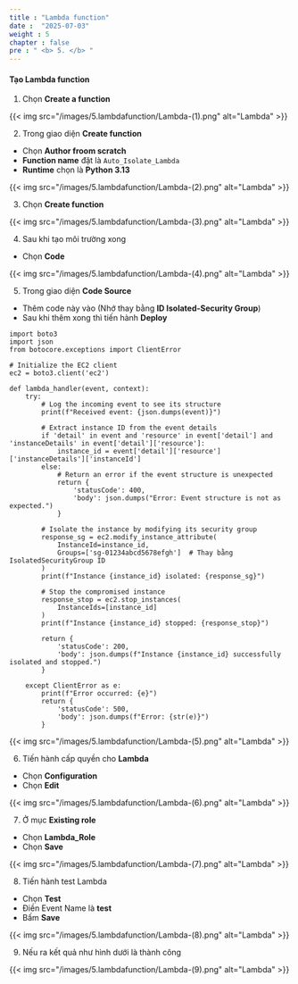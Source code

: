 ```yaml
---
title : "Lambda function"
date :  "2025-07-03" 
weight : 5 
chapter : false
pre : " <b> 5. </b> "
---
```

#### Tạo Lambda function
1. Chọn **Create a function**

{{< img src="/images/5.lambdafunction/Lambda-(1).png" alt="Lambda" >}}

2. Trong giao diện **Create function**
- Chọn **Author froom scratch**
- **Function name** đặt là `Auto_Isolate_Lambda`
- **Runtime** chọn là **Python 3.13** 

{{< img src="/images/5.lambdafunction/Lambda-(2).png" alt="Lambda" >}}

3. Chọn **Create function**

{{< img src="/images/5.lambdafunction/Lambda-(3).png" alt="Lambda" >}}

4. Sau khi tạo môi trường xong
- Chọn **Code**

{{< img src="/images/5.lambdafunction/Lambda-(4).png" alt="Lambda" >}}

5. Trong giao diện **Code Source**
- Thêm code này vào (Nhớ thay bằng **ID Isolated-Security Group**)
- Sau khi thêm xong thì tiến hành **Deploy**

```
import boto3
import json
from botocore.exceptions import ClientError

# Initialize the EC2 client
ec2 = boto3.client('ec2')

def lambda_handler(event, context):
    try:
        # Log the incoming event to see its structure
        print(f"Received event: {json.dumps(event)}")
        
        # Extract instance ID from the event details
        if 'detail' in event and 'resource' in event['detail'] and 'instanceDetails' in event['detail']['resource']:
            instance_id = event['detail']['resource']['instanceDetails']['instanceId']
        else:
            # Return an error if the event structure is unexpected
            return {
                'statusCode': 400,
                'body': json.dumps("Error: Event structure is not as expected.")
            }
        
        # Isolate the instance by modifying its security group
        response_sg = ec2.modify_instance_attribute(
            InstanceId=instance_id,
            Groups=['sg-01234abcd5678efgh']  # Thay bằng IsolatedSecurityGroup ID
        )
        print(f"Instance {instance_id} isolated: {response_sg}")
        
        # Stop the compromised instance
        response_stop = ec2.stop_instances(
            InstanceIds=[instance_id]
        )
        print(f"Instance {instance_id} stopped: {response_stop}")
        
        return {
            'statusCode': 200,
            'body': json.dumps(f"Instance {instance_id} successfully isolated and stopped.")
        }
    
    except ClientError as e:
        print(f"Error occurred: {e}")
        return {
            'statusCode': 500,
            'body': json.dumps(f"Error: {str(e)}")
        }
```

{{< img src="/images/5.lambdafunction/Lambda-(5).png" alt="Lambda" >}}

6. Tiến hành cấp quyền cho **Lambda** 
- Chọn **Configuration**
- Chọn **Edit**

{{< img src="/images/5.lambdafunction/Lambda-(6).png" alt="Lambda" >}}

7. Ở mục **Existing role**
- Chọn **Lambda_Role**
- Chọn **Save**

{{< img src="/images/5.lambdafunction/Lambda-(7).png" alt="Lambda" >}}

8. Tiến hành test Lambda
- Chọn **Test**
- Điền Event Name là **test**
- Bấm **Save**

{{< img src="/images/5.lambdafunction/Lambda-(8).png" alt="Lambda" >}}

9. Nếu ra kết quả như hình dưới là thành công

{{< img src="/images/5.lambdafunction/Lambda-(9).png" alt="Lambda" >}}